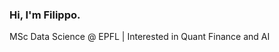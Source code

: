 ### Hi, I'm Filippo.
MSc Data Science @ EPFL | Interested in Quant Finance and AI
<!---
#### 🔬 Projects
- 🧠 [Facial Expression Recognition](https://github.com/yourusername/facial-recognition): Real-time multi-face detection and emotion classification.
- 📊 [Financial Marketplace Business Plan](https://github.com/yourusername/marketplace-plan): Financial model for a B2B HoReCa platform.
- 🎮 [Trackmania Reinforcement Learning](https://github.com/yourusername/trackmania-rl): A custom RL framework built on Openplanet plugins.
--->

<!---
PipsCods/PipsCods is a ✨ special ✨ repository because its `README.md` (this file) appears on your GitHub profile.
You can click the Preview link to take a look at your changes.
--->
